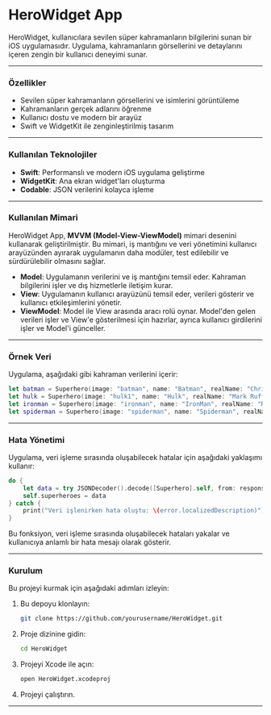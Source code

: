 # **HeroWidget App**

HeroWidget, kullanıcılara sevilen süper kahramanların bilgilerini sunan bir iOS uygulamasıdır. Uygulama, kahramanların görsellerini ve detaylarını içeren zengin bir kullanıcı deneyimi sunar.

---

### **Özellikler**
- Sevilen süper kahramanların görsellerini ve isimlerini görüntüleme
- Kahramanların gerçek adlarını öğrenme
- Kullanıcı dostu ve modern bir arayüz
- Swift ve WidgetKit ile zenginleştirilmiş tasarım

---

### **Kullanılan Teknolojiler**
- **Swift**: Performanslı ve modern iOS uygulama geliştirme
- **WidgetKit**: Ana ekran widget'ları oluşturma
- **Codable**: JSON verilerini kolayca işleme

---

### **Kullanılan Mimari**
HeroWidget App, **MVVM (Model-View-ViewModel)** mimari desenini kullanarak geliştirilmiştir. Bu mimari, iş mantığını ve veri yönetimini kullanıcı arayüzünden ayırarak uygulamanın daha modüler, test edilebilir ve sürdürülebilir olmasını sağlar.

- **Model**: Uygulamanın verilerini ve iş mantığını temsil eder. Kahraman bilgilerini işler ve dış hizmetlerle iletişim kurar.
- **View**: Uygulamanın kullanıcı arayüzünü temsil eder, verileri gösterir ve kullanıcı etkileşimlerini yönetir.
- **ViewModel**: Model ile View arasında aracı rolü oynar. Model'den gelen verileri işler ve View'e gösterilmesi için hazırlar, ayrıca kullanıcı girdilerini işler ve Model'i günceller.

---

### **Örnek Veri**
Uygulama, aşağıdaki gibi kahraman verilerini içerir:

```swift
let batman = Superhero(image: "batman", name: "Batman", realName: "Christian Bale")
let hulk = Superhero(image: "hulk1", name: "Hulk", realName: "Mark Ruffalo")
let ironman = Superhero(image: "ironman", name: "IronMan", realName: "Robert Downey")
let spiderman = Superhero(image: "spiderman", name: "Spiderman", realName: "Tom Holland")
```

---

### **Hata Yönetimi**

Uygulama, veri işleme sırasında oluşabilecek hatalar için aşağıdaki yaklaşımı kullanır:

```swift
do {
    let data = try JSONDecoder().decode([Superhero].self, from: responseData)
    self.superheroes = data
} catch {
    print("Veri işlenirken hata oluştu: \(error.localizedDescription)")
}
```

Bu fonksiyon, veri işleme sırasında oluşabilecek hataları yakalar ve kullanıcıya anlamlı bir hata mesajı olarak gösterir.

---

### **Kurulum**
Bu projeyi kurmak için aşağıdaki adımları izleyin:

1. Bu depoyu klonlayın:
   ```bash
   git clone https://github.com/yourusername/HeroWidget.git
   ```
2. Proje dizinine gidin:
   ```bash
   cd HeroWidget
   ```
3. Projeyi Xcode ile açın:
   ```bash
   open HeroWidget.xcodeproj
   ```
4. Projeyi çalıştırın.

---
